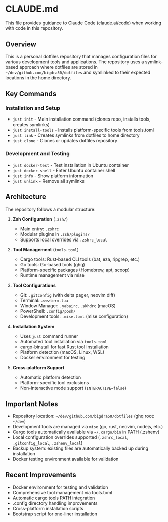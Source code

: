 # CLAUDE.md

This file provides guidance to Claude Code (claude.ai/code) when working with code in this repository.

## Overview

This is a personal dotfiles repository that manages configuration files for various development tools and applications. The repository uses a symlink-based approach where dotfiles are stored in `~/dev/github.com/bigdra50/dotfiles` and symlinked to their expected locations in the home directory.

## Key Commands

### Installation and Setup
- `just init` - Main installation command (clones repo, installs tools, creates symlinks)
- `just install-tools` - Installs platform-specific tools from tools.toml
- `just link` - Creates symlinks from dotfiles to home directory
- `just clone` - Clones or updates dotfiles repository

### Development and Testing
- `just docker-test` - Test installation in Ubuntu container
- `just docker-shell` - Enter Ubuntu container shell
- `just info` - Show platform information
- `just unlink` - Remove all symlinks

## Architecture

The repository follows a modular structure:

1. **Zsh Configuration** (`.zsh/`)
   - Main entry: `.zshrc`
   - Modular plugins in `.zsh/plugins/`
   - Supports local overrides via `.zshrc_local`

2. **Tool Management** (`tools.toml`)
   - Cargo tools: Rust-based CLI tools (bat, eza, ripgrep, etc.)
   - Go tools: Go-based tools (ghq)
   - Platform-specific packages (Homebrew, apt, scoop)
   - Runtime management via mise

3. **Tool Configurations**
   - Git: `.gitconfig` (with delta pager, neovim diff)
   - Terminal: `.wezterm.lua`
   - Window Manager: `.yabairc`, `.skhdrc` (macOS)
   - PowerShell: `.config/posh/`
   - Development tools: `.mise.toml` (mise configuration)

4. **Installation System**
   - Uses `just` command runner
   - Automated tool installation via `tools.toml`
   - cargo-binstall for fast Rust tool installation
   - Platform detection (macOS, Linux, WSL)
   - Docker environment for testing

5. **Cross-platform Support**
   - Automatic platform detection
   - Platform-specific tool exclusions
   - Non-interactive mode support (`INTERACTIVE=false`)

## Important Notes

- Repository location: `~/dev/github.com/bigdra50/dotfiles` (ghq root: `~/dev`)
- Development tools are managed via `mise` (go, rust, neovim, nodejs, etc.)
- Cargo tools automatically available via `~/.cargo/bin` in PATH (.zshenv)
- Local configuration overrides supported (`.zshrc_local`, `.gitconfig_local`, `.zshenv_local`)
- Backup system: existing files are automatically backed up during installation
- Docker testing environment available for validation

## Recent Improvements

- Docker environment for testing and validation
- Comprehensive tool management via tools.toml
- Automatic cargo tools PATH integration
- .config directory handling improvements
- Cross-platform installation scripts
- Bootstrap script for one-liner installation